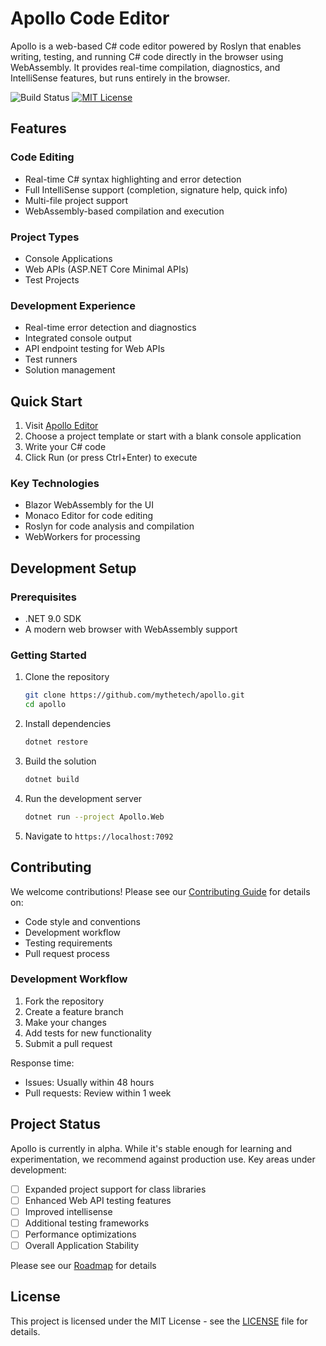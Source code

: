 # Apollo Code Editor

Apollo is a web-based C# code editor powered by Roslyn that enables writing, testing, and running C# code directly in the browser using WebAssembly. It provides real-time compilation, diagnostics, and IntelliSense features, but runs entirely in the browser.

![Build Status](https://github.com/mythetech/apollo/workflows/CI/badge.svg)
[![MIT License](https://img.shields.io/badge/License-MIT-blue.svg)](LICENSE)

## Features

### Code Editing
- Real-time C# syntax highlighting and error detection
- Full IntelliSense support (completion, signature help, quick info)
- Multi-file project support
- WebAssembly-based compilation and execution

### Project Types
- Console Applications
- Web APIs (ASP.NET Core Minimal APIs)
- Test Projects

### Development Experience
- Real-time error detection and diagnostics
- Integrated console output
- API endpoint testing for Web APIs
- Test runners
- Solution management

## Quick Start

1. Visit [Apollo Editor](https://apollo-editor.azurewebsites.net)
2. Choose a project template or start with a blank console application
3. Write your C# code
4. Click Run (or press Ctrl+Enter) to execute

### Key Technologies
- Blazor WebAssembly for the UI
- Monaco Editor for code editing
- Roslyn for code analysis and compilation
- WebWorkers for processing

## Development Setup

### Prerequisites
- .NET 9.0 SDK
- A modern web browser with WebAssembly support

### Getting Started
1. Clone the repository
    ```bash
    git clone https://github.com/mythetech/apollo.git
    cd apollo
    ```

2. Install dependencies
    ```bash
    dotnet restore
    ```

3. Build the solution
    ```bash
    dotnet build
    ```

4. Run the development server
    ```bash
    dotnet run --project Apollo.Web
    ```

5. Navigate to `https://localhost:7092`

## Contributing

We welcome contributions! Please see our [Contributing Guide](CONTRIBUTING.md) for details on:
- Code style and conventions
- Development workflow
- Testing requirements
- Pull request process

### Development Workflow
1. Fork the repository
2. Create a feature branch
3. Make your changes
4. Add tests for new functionality
5. Submit a pull request

Response time:
- Issues: Usually within 48 hours
- Pull requests: Review within 1 week

## Project Status

Apollo is currently in alpha. While it's stable enough for learning and experimentation, we recommend against production use. Key areas under development:

- [ ] Expanded project support for class libraries
- [ ] Enhanced Web API testing features
- [ ] Improved intellisense
- [ ] Additional testing frameworks
- [ ] Performance optimizations
- [ ] Overall Application Stability 

Please see our [Roadmap](Roadmap.md) for details

## License

This project is licensed under the MIT License - see the [LICENSE](LICENSE) file for details. 